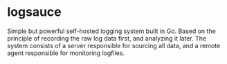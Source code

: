 logsauce
========

Simple but powerful self-hosted logging system built in Go. Based on the principle of recording the raw log data first, and analyzing it later. The system consists of a server responsible for sourcing all data, and a remote agent responsible for monitoring logfiles.
